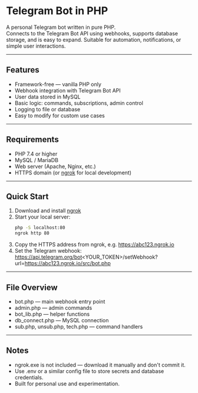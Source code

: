 # Telegram Bot in PHP

A personal Telegram bot written in pure PHP.  
Connects to the Telegram Bot API using webhooks, supports database storage, and is easy to expand. Suitable for automation, notifications, or simple user interactions.

---

## Features

- Framework-free — vanilla PHP only
- Webhook integration with Telegram Bot API
- User data stored in MySQL
- Basic logic: commands, subscriptions, admin control
- Logging to file or database
- Easy to modify for custom use cases

---

## Requirements

- PHP 7.4 or higher
- MySQL / MariaDB
- Web server (Apache, Nginx, etc.)
- HTTPS domain (or [ngrok](https://ngrok.com) for local development)

---

## Quick Start

1. Download and install [ngrok](https://ngrok.com/download)
2. Start your local server:
   ```bash
   php -S localhost:80
   ngrok http 80
3. Copy the HTTPS address from ngrok, e.g. https://abc123.ngrok.io
4. Set the Telegram webhook: https://api.telegram.org/bot<YOUR_TOKEN>/setWebhook?url=https://abc123.ngrok.io/src/bot.php

---

## File Overview

- bot.php — main webhook entry point
- admin.php — admin commands
- bot_lib.php — helper functions
- db_connect.php — MySQL connection
- sub.php, unsub.php, tech.php — command handlers

---

## Notes

- ngrok.exe is not included — download it manually and don't commit it.
- Use .env or a similar config file to store secrets and database credentials.
- Built for personal use and experimentation.